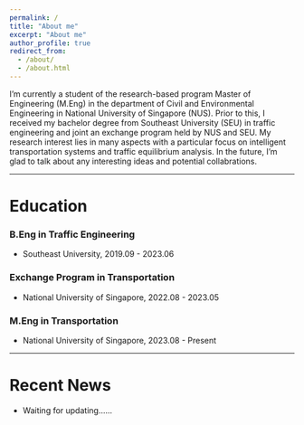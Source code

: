 ```yaml
---
permalink: /
title: "About me"
excerpt: "About me"
author_profile: true
redirect_from: 
  - /about/
  - /about.html
---
```


<!-- 
<p align="center">
  <img src="https://520yrn.github.io//files/image.png" alt="Photo" style="width: 180px;height: 80px;"/>
</p>
-->
I’m currently a student of the research-based program Master of Engineering (M.Eng) in the department of Civil and Environmental Engineering in National University of Singapore (NUS). Prior to this, I received my bachelor degree from Southeast University (SEU) in traffic engineering and joint an exchange program held by NUS and SEU. My research interest lies in many aspects with a particular focus on intelligent transportation systems and traffic equilibrium analysis. In the future, I’m glad to talk about any interesting ideas and potential collabrations.
<hr/>

# Education

### B.Eng in Traffic Engineering
+ Southeast University, 2019.09 - 2023.06

### Exchange Program in Transportation
+ National University of Singapore, 2022.08 - 2023.05

### M.Eng in Transportation
+ National University of Singapore, 2023.08 - Present

<hr/>

# Recent News
* Waiting for updating......
